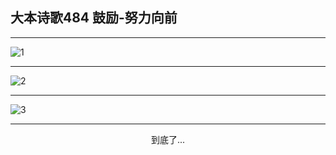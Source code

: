 
## 大本诗歌484 鼓励-努力向前
        
<div id="aplayer0"></div>

---

<img alt="1" data-original="/data/d0483/1">

---

<img alt="2" data-original="/data/d0483/2">

---

<img alt="3" data-original="/data/d0483/3">

---

<p style="text-align: center">到底了...</p>

<script src="/js/dist-view.js"></script>

<script>
MAIN.id = 'd0483';
        
const ap0 = new APlayer({
    container: document.getElementById('aplayer0'),
    volume: 1,
    loop: 'none',
    preload: 'none',
    audio: [{
        name: '大本诗歌484.mp3',
        artist: '大本诗歌',
        url: 'https://res.wx.qq.com/voice/getvoice?mediaid=MzI0NTk3MDM5M18yMjQ3NDkzNTU5',
        cover: '/favicon'
    }]
});
</script>
